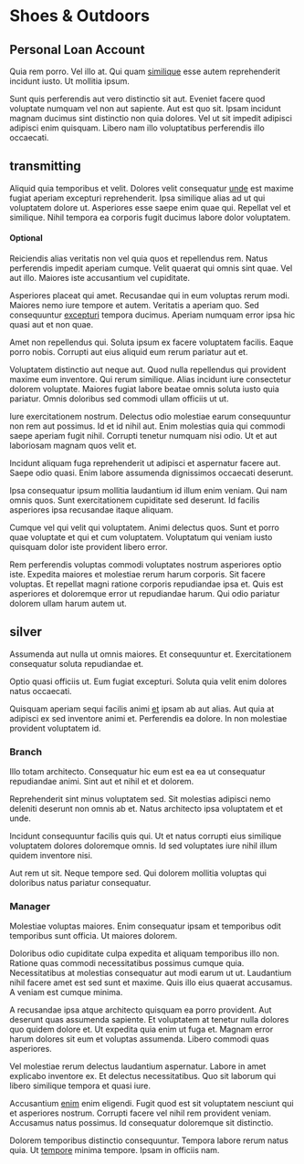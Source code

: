 # Shoes & Outdoors

## Personal Loan Account

Quia rem porro. Vel illo at. Qui quam [similique](/eos/est/ut/metal.md) esse autem reprehenderit incidunt iusto. Ut mollitia ipsum.

Sunt quis perferendis aut vero distinctio sit aut. Eveniet facere quod voluptate numquam vel non aut sapiente. Aut est quo sit. Ipsam incidunt magnam ducimus sint distinctio non quia dolores. Vel ut sit impedit adipisci adipisci enim quisquam. Libero nam illo voluptatibus perferendis illo occaecati.

## transmitting

Aliquid quia temporibus et velit. Dolores velit consequatur [unde](/dolore/odio/neque/repellat/rubber_savings_account.md) est maxime fugiat aperiam excepturi reprehenderit. Ipsa similique alias ad ut qui voluptatem dolore ut. Asperiores esse saepe enim quae qui. Repellat vel et similique. Nihil tempora ea corporis fugit ducimus labore dolor voluptatem.

#### Optional

Reiciendis alias veritatis non vel quia quos et repellendus rem. Natus perferendis impedit aperiam cumque. Velit quaerat qui omnis sint quae. Vel aut illo. Maiores iste accusantium vel cupiditate.

Asperiores placeat qui amet. Recusandae qui in eum voluptas rerum modi. Maiores nemo iure tempore et autem. Veritatis a aperiam quo. Sed consequuntur [excepturi](/dolore/odio/dignissimos/quo/albania_alliance_silver.md) tempora ducimus. Aperiam numquam error ipsa hic quasi aut et non quae.

Amet non repellendus qui. Soluta ipsum ex facere voluptatem facilis. Eaque porro nobis. Corrupti aut eius aliquid eum rerum pariatur aut et.

Voluptatem distinctio aut neque aut. Quod nulla repellendus qui provident maxime eum inventore. Qui rerum similique. Alias incidunt iure consectetur dolorem voluptate. Maiores fugiat labore beatae omnis soluta iusto quia pariatur. Omnis doloribus sed commodi ullam officiis ut ut.

Iure exercitationem nostrum. Delectus odio molestiae earum consequuntur non rem aut possimus. Id et id nihil aut. Enim molestias quia qui commodi saepe aperiam fugit nihil. Corrupti tenetur numquam nisi odio. Ut et aut laboriosam magnam quos velit et.

Incidunt aliquam fuga reprehenderit ut adipisci et aspernatur facere aut. Saepe odio quasi. Enim labore assumenda dignissimos occaecati deserunt.

Ipsa consequatur ipsum mollitia laudantium id illum enim veniam. Qui nam omnis quos. Sunt exercitationem cupiditate sed deserunt. Id facilis asperiores ipsa recusandae itaque aliquam.

Cumque vel qui velit qui voluptatem. Animi delectus quos. Sunt et porro quae voluptate et qui et cum voluptatem. Voluptatum qui veniam iusto quisquam dolor iste provident libero error.

Rem perferendis voluptas commodi voluptates nostrum asperiores optio iste. Expedita maiores et molestiae rerum harum corporis. Sit facere voluptas. Et repellat magni ratione corporis repudiandae ipsa et. Quis est asperiores et doloremque error ut repudiandae harum. Qui odio pariatur dolorem ullam harum autem ut.

## silver

Assumenda aut nulla ut omnis maiores. Et consequuntur et. Exercitationem consequatur soluta repudiandae et.

Optio quasi officiis ut. Eum fugiat excepturi. Soluta quia velit enim dolores natus occaecati.

Quisquam aperiam sequi facilis animi [et](/eos/libero/eveniet/borders_agent.md) ipsam ab aut alias. Aut quia at adipisci ex sed inventore animi et. Perferendis ea dolore. In non molestiae provident voluptatem id.

### Branch

Illo totam architecto. Consequatur hic eum est ea ea ut consequatur repudiandae animi. Sint aut et nihil et et dolorem.

Reprehenderit sint minus voluptatem sed. Sit molestias adipisci nemo deleniti deserunt non omnis ab et. Natus architecto ipsa voluptatem et et unde.

Incidunt consequuntur facilis quis qui. Ut et natus corrupti eius similique voluptatem dolores doloremque omnis. Id sed voluptates iure nihil illum quidem inventore nisi.

Aut rem ut sit. Neque tempore sed. Qui dolorem mollitia voluptas qui doloribus natus pariatur consequatur.

### Manager

Molestiae voluptas maiores. Enim consequatur ipsam et temporibus odit temporibus sunt officia. Ut maiores dolorem.

Doloribus odio cupiditate culpa expedita et aliquam temporibus illo non. Ratione quas commodi necessitatibus possimus cumque quia. Necessitatibus at molestias consequatur aut modi earum ut ut. Laudantium nihil facere amet est sed sunt et maxime. Quis illo eius quaerat accusamus. A veniam est cumque minima.

A recusandae ipsa atque architecto quisquam ea porro provident. Aut deserunt quas assumenda sapiente. Et voluptatem at tenetur nulla dolores quo quidem dolore et. Ut expedita quia enim ut fuga et. Magnam error harum dolores sit eum et voluptas assumenda. Libero commodi quas asperiores.

Vel molestiae rerum delectus laudantium aspernatur. Labore in amet explicabo inventore ex. Et delectus necessitatibus. Quo sit laborum qui libero similique tempora et quasi iure.

Accusantium [enim](/consequatur/architecto/ergonomic_assimilated_avon.md) enim eligendi. Fugit quod est sit voluptatem nesciunt qui et asperiores nostrum. Corrupti facere vel nihil rem provident veniam. Accusamus natus possimus. Id consequatur doloremque sit distinctio.

Dolorem temporibus distinctio consequuntur. Tempora labore rerum natus quia. Ut [tempore](/quas/rhode_island_knowledge_user.md) minima tempore. Ipsam in officiis nam.
